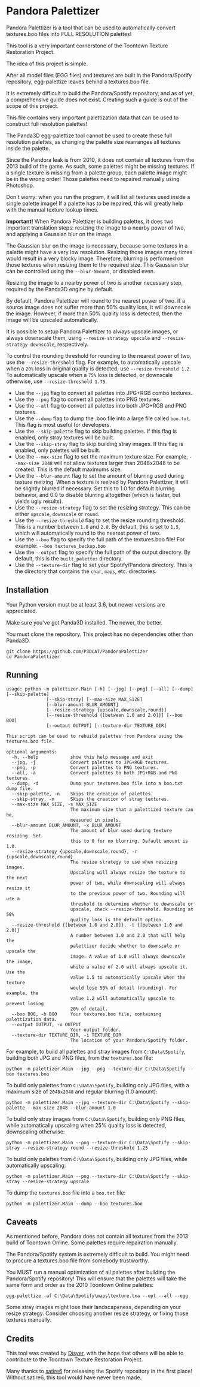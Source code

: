 # Pandora Palettizer

Pandora Palettizer is a tool that can be used to automatically convert textures.boo files into FULL RESOLUTION palettes!

This tool is a very important cornerstone of the Toontown Texture Restoration Project.

The idea of this project is simple.

After all model files (EGG files) and textures are built in the Pandora/Spotify repository, egg-palettize leaves behind a textures.boo file.

It is extremely difficult to build the Pandora/Spotify repository, and as of yet, a comprehensive guide does not exist. Creating such a guide is out of the scope of this project.

This file contains very important palettization data that can be used to construct full resolution palettes!

The Panda3D egg-palettize tool cannot be used to create these full resolution palettes, as changing the palette size rearranges all textures inside the palette.

Since the Pandora leak is from 2010, it does not contain all textures from the 2013 build of the game. As such, some palettes might be missing textures. If a single texture is missing from a palette group, each palette image might be in the wrong order! Those palettes need to repaired manually using Photoshop.

Don't worry: when you run the program, it will list all textures used inside a single palette image! If a palette has to be repaired, this will greatly help with the manual texture lookup times.

**Important!** When Pandora Palettizer is building palettes, it does two important translation steps: resizing the image to a nearby power of two, and applying a Gaussian blur on the image.

The Gaussian blur on the image is necessary, because some textures in a palette might have a very low resolution. Resizing those images many times would result in a very blocky image. Therefore, blurring is performed on those textures when resizing them to the required size. This Gaussian blur can be controlled using the `--blur-amount`, or disabled even.

Resizing the image to a nearby power of two is another necessary step, required by the Panda3D engine by default.

By default, Pandora Palettizer will round to the nearest power of two. If a source image does not suffer more than 50% quality loss, it will downscale the image. However, if more than 50% quality loss is detected, then the image will be upscaled automatically.

It is possible to setup Pandora Palettizer to always upscale images, or always downscale them, using `--resize-strategy upscale` and `--resize-strategy downscale`, respectively.

To control the rounding threshold for rounding to the nearest power of two, use the `--resize-threshold` flag. For example, to automatically upscale when a `20%` loss in original quality is detected, use `--resize-threshold 1.2`. To automatically upscale when a `75%` loss is detected, or downscale otherwise, use `--resize-threshold 1.75`.

* Use the `--jpg` flag to convert all palettes into JPG+RGB combo textures.
* Use the `--png` flag to convert all palettes into PNG textures.
* Use the `--all` flag to convert all palettes into both JPG+RGB and PNG textures.
* Use the `--dump` flag to dump the .boo file into a large file called `boo.txt`. This flag is most useful for developers.
* Use the `--skip-palette` flag to skip building palettes. If this flag is enabled, only stray textures will be built.
* Use the `--skip-stray` flag to skip building stray images. If this flag is enabled, only palettes will be built.
* Use the `--max-size` flag to set the maximum texture size. For example, `--max-size 2048` will not allow textures larger than 2048x2048 to be created. This is the default maximums size.
* Use the `--blur-amount` flag to set the amount of blurring used during texture resizing. When a texture is resized by Pandora Palettizer, it will be slightly blurred if necessary. Set this to 1.0 for default blurring behavior, and 0.0 to disable blurring altogether (which is faster, but yields ugly results).
* Use the `--resize-strategy` flag to set the resizing strategy. This can be either `upscale`, `downscale` or `round`.
* Use the `--resize-threshold` flag to set the resize rounding threshold. This is a number between `1.0` and `2.0`. By default, this is set to `1.5`, which will automatically round to the nearest power of two.
* Use the `--boo` flag to specify the full path of the textures.boo file! For example: `--boo textures_backup.boo`
* Use the `--output` flag to specify the full path of the output directory. By default, this is the `built_palettes` directory.
* Use the `--texture-dir` flag to set your Spotify/Pandora directory. This is the directory that contains the `char`, `maps`, etc. directories.

## Installation

Your Python version must be at least 3.6, but newer versions are appreciated.

Make sure you've got Panda3D installed. The newer, the better.

You must clone the repository. This project has no dependencies other than Panda3D.

```
git clone https://github.com/P3DCAT/PandoraPalettizer
cd PandoraPalettizer
```

## Running

```
usage: python -m palettizer.Main [-h] [--jpg] [--png] [--all] [--dump] [--skip-palette]
               [--skip-stray] [--max-size MAX_SIZE]
               [--blur-amount BLUR_AMOUNT]
               [--resize-strategy {upscale,downscale,round}]
               [--resize-threshold {[between 1.0 and 2.0]}] [--boo BOO]
               [--output OUTPUT] [--texture-dir TEXTURE_DIR]

This script can be used to rebuild palettes from Pandora using the
textures.boo file.

optional arguments:
  -h, --help            show this help message and exit
  --jpg, -j             Convert palettes to JPG+RGB textures.
  --png, -p             Convert palettes to PNG textures.
  --all, -a             Convert palettes to both JPG+RGB and PNG textures.
  --dump, -d            Dump your textures.boo file into a boo.txt dump file.
  --skip-palette, -n    Skips the creation of palettes.
  --skip-stray, -m      Skips the creation of stray textures.
  --max-size MAX_SIZE, -s MAX_SIZE
                        The maximum size that a palettized texture can be,
                        measured in pixels.
  --blur-amount BLUR_AMOUNT, -x BLUR_AMOUNT
                        The amount of blur used during texture resizing. Set
                        this to 0 for no blurring. Default amount is 1.0.
  --resize-strategy {upscale,downscale,round}, -r {upscale,downscale,round}
                        The resize strategy to use when resizing images.
                        Upscaling will always resize the texture to the next
                        power of two, while downscaling will always resize it
                        to the previous power of two. Rounding will use a
                        threshold to determine whether to downscale or
                        upscale, check --resize-threshold. Rounding at 50%
                        quality loss is the default option.
  --resize-threshold {[between 1.0 and 2.0]}, -t {[between 1.0 and 2.0]}
                        A number between 1.0 and 2.0 that will help the
                        palettizer decide whether to downscale or upscale the
                        image. A value of 1.0 will always downscale the image,
                        while a value of 2.0 will always upscale it. Use the
                        value 1.5 to automatically upscale when the texture
                        would lose 50% of detail (rounding). For example, the
                        value 1.2 will automatically upscale to prevent losing
                        20% of detail.
  --boo BOO, -b BOO     Your textures.boo file, containing palettization data.
  --output OUTPUT, -o OUTPUT
                        Your output folder.
  --texture-dir TEXTURE_DIR, -i TEXTURE_DIR
                        The location of your Pandora/Spotify folder.
```

For example, to build all palettes and stray images from `C:\Data\Spotify`, building both JPG and PNG files, from the `textures.boo` file:

```
python -m palettizer.Main --jpg --png --texture-dir C:\Data\Spotify --boo textures.boo
```

To build only palettes from `C:\Data\Spotify`, building only JPG files, with a maximum size of `2048x2048` and regular blurring (1.0 amount):

```
python -m palettizer.Main --jpg --texture-dir C:\Data\Spotify --skip-palette --max-size 2048 --blur-amount 1.0
```

To build only stray images from `C:\Data\Spotify`, building only PNG files, while automatically upscaling when 25% quality loss is detected, downscaling otherwise:

```
python -m palettizer.Main --png --texture-dir C:\Data\Spotify --skip-stray --resize-strategy round --resize-threshold 1.25
```

To build only palettes from `C:\Data\Spotify`, building only JPG files, while automatically upscaling:

```
python -m palettizer.Main --png --texture-dir C:\Data\Spotify --skip-stray --resize-strategy upscale
```

To dump the `textures.boo` file into a `boo.txt` file:

```
python -m palettizer.Main --dump --boo textures.boo
```

## Caveats

As mentioned before, Pandora does not contain all textures from the 2013 build of Toontown Online. Some palettes require repairation manually.

The Pandora/Spotify system is extremely difficult to build. You might need to procure a textures.boo file from somebody trustworthy.

You MUST run a manual optimization of all palettes after building the Pandora/Spotify repository! This will ensure that the palettes will take the same form and order as the 2010 Toontown Online palettes:

```
egg-palettize -af C:\Data\Spotify\maps\texture.txa --opt --all --egg
```

Some stray images might lose their landscapeness, depending on your resize strategy. Consider choosing another resize strategy, or fixing those textures manually.

## Credits

This tool was created by [Disyer](https://github.com/darktohka), with the hope that others will be able to contribute to the Toontown Texture Restoration Project.

Many thanks to [satire6](https://github.com/satire6/Spotify) for releasing the Spotify repository in the first place! Without satire6, this tool would have never been made.